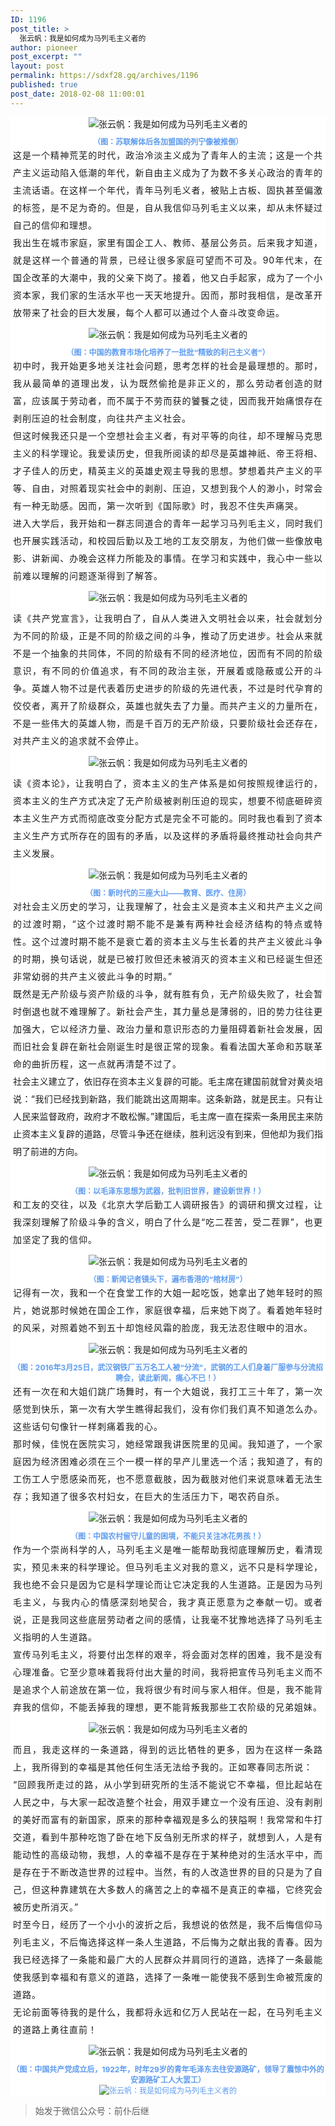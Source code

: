 ```yaml
---
ID: 1196
post_title: >
  张云帆：我是如何成为马列毛主义者的
author: pioneer
post_excerpt: ""
layout: post
permalink: https://sdxf28.gq/archives/1196
published: true
post_date: 2018-02-08 11:00:01
---
```

<div class="bpp-post-content"><section style="background-color: #ffffff; box-sizing: border-box;"><section class="Powered-by-XIUMI V5" style="box-sizing: border-box;"><section class="" style="text-align: center; margin-top: 10px; margin-bottom: 10px; box-sizing: border-box;"><section class="" style="max-width: 100%; vertical-align: middle; display: inline-block; overflow: hidden !important; box-sizing: border-box;"><img style="vertical-align: middle; max-width: 100%; box-sizing: border-box;" title="张云帆：我是如何成为马列毛主义者的" src="https://sdxf26.gq/wp-content/uploads/2018/02/beepress-weixin-zhihu-jianshu-toutiao-plugin-1518057798.jpeg" alt="张云帆：我是如何成为马列毛主义者的" /></section></section></section><section class="Powered-by-XIUMI V5" style="box-sizing: border-box;"><section class="" style="box-sizing: border-box;"><section class="" style="font-size: 12px; color: #5f9cef; text-align: center; box-sizing: border-box;">
<p style="margin: 0px; padding: 0px; box-sizing: border-box;"><strong style="box-sizing: border-box;">（图：苏联解体后各加盟国的列宁像被推倒）</strong></p>

</section></section></section><section class="Powered-by-XIUMI V5" style="box-sizing: border-box;"><section class="" style="box-sizing: border-box;"><section class="" style="font-size: 14px; text-align: justify; line-height: 2; letter-spacing: 1px; padding: 0px 4px; box-sizing: border-box;">
<p style="white-space: normal; margin: 0px; padding: 0px; box-sizing: border-box;">这是一个精神荒芜的时代，政治冷淡主义成为了青年人的主流；这是一个共产主义运动陷入低潮的年代，新自由主义成为了为数不多关心政治的青年的主流话语。在这样一个年代，青年马列毛义者，被贴上古板、固执甚至偏激的标签，是不足为奇的。但是，自从我信仰马列毛主义以来，却从未怀疑过自己的信仰和理想。</p>
<p style="white-space: normal; margin: 0px; padding: 0px; box-sizing: border-box;"></p>

</section></section></section><section class="Powered-by-XIUMI V5" style="box-sizing: border-box;"><section class="" style="box-sizing: border-box;"><section class="" style="font-size: 14px; text-align: justify; line-height: 2; letter-spacing: 1px; padding: 0px 4px; box-sizing: border-box;">
<p style="white-space: normal; margin: 0px; padding: 0px; box-sizing: border-box;">我出生在城市家庭，家里有国企工人、教师、基层公务员。后来我才知道，就是这样一个普通的背景，已经让很多家庭可望而不可及。90年代末，在国企改革的大潮中，我的父亲下岗了。接着，他又白手起家，成为了一个小资本家，我们家的生活水平也一天天地提升。因而，那时我相信，是改革开放带来了社会的巨大发展，每个人都可以通过个人奋斗改变命运。</p>
<p style="white-space: normal; margin: 0px; padding: 0px; box-sizing: border-box;"></p>

</section></section></section><section class="Powered-by-XIUMI V5" style="box-sizing: border-box;"><section class="" style="text-align: center; margin-top: 10px; margin-bottom: 10px; box-sizing: border-box;"><section class="" style="max-width: 100%; vertical-align: middle; display: inline-block; overflow: hidden !important; box-sizing: border-box;"><img style="vertical-align: middle; max-width: 100%; box-sizing: border-box;" title="张云帆：我是如何成为马列毛主义者的" src="https://sdxf26.gq/wp-content/uploads/2018/02/beepress-weixin-zhihu-jianshu-toutiao-plugin-1518057802.jpeg" alt="张云帆：我是如何成为马列毛主义者的" /></section></section></section><section class="Powered-by-XIUMI V5" style="box-sizing: border-box;"><section class="" style="box-sizing: border-box;"><section class="" style="font-size: 12px; color: #5f9cef; box-sizing: border-box;">
<p style="text-align: center; margin: 0px; padding: 0px; box-sizing: border-box;"><strong style="box-sizing: border-box;">（图：中国的教育市场化培养了一批批“精致的利己主义者”）</strong></p>

</section></section></section><section class="Powered-by-XIUMI V5" style="box-sizing: border-box;"><section class="" style="box-sizing: border-box;"><section class="" style="font-size: 14px; text-align: justify; line-height: 2; letter-spacing: 1px; padding: 0px 4px; box-sizing: border-box;">
<p style="white-space: normal; margin: 0px; padding: 0px; box-sizing: border-box;">初中时，我开始更多地关注社会问题，思考怎样的社会是最理想的。那时，我从最简单的道理出发，认为既然偷抢是非正义的，那么劳动者创造的财富，应该属于劳动者，而不属于不劳而获的饕餮之徒，因而我开始痛恨存在剥削压迫的社会制度，向往共产主义社会。</p>
<p style="white-space: normal; margin: 0px; padding: 0px; box-sizing: border-box;"></p>

</section></section></section><section class="Powered-by-XIUMI V5" style="box-sizing: border-box;"><section class="" style="box-sizing: border-box;"><section class="" style="font-size: 14px; text-align: justify; line-height: 2; letter-spacing: 1px; padding: 0px 4px; box-sizing: border-box;">
<p style="white-space: normal; margin: 0px; padding: 0px; box-sizing: border-box;">但这时候我还只是一个空想社会主义者，有对平等的向往，却不理解马克思主义的科学理论。我爱读历史，但我所阅读的却尽是英雄神祇、帝王将相、才子佳人的历史，精英主义的英雄史观主导我的思想。梦想着共产主义的平等、自由，对照着现实社会中的剥削、压迫，又想到我个人的渺小，时常会有一种无助感。因而，第一次听到《国际歌》时，我忍不住失声痛哭。</p>
<p style="white-space: normal; margin: 0px; padding: 0px; box-sizing: border-box;"></p>

</section></section></section><section class="Powered-by-XIUMI V5" style="box-sizing: border-box;"><section class="" style="box-sizing: border-box;"><section class="" style="font-size: 14px; text-align: justify; line-height: 2; letter-spacing: 1px; padding: 0px 4px; box-sizing: border-box;">
<p style="white-space: normal; margin: 0px; padding: 0px; box-sizing: border-box;">进入大学后，我开始和一群志同道合的青年一起学习马列毛主义，同时我们也开展实践活动，和校园后勤以及工地的工友交朋友，为他们做一些像放电影、讲新闻、办晚会这样力所能及的事情。在学习和实践中，我心中一些以前难以理解的问题逐渐得到了解答。</p>
<p style="white-space: normal; margin: 0px; padding: 0px; box-sizing: border-box;"></p>

</section></section></section><section class="Powered-by-XIUMI V5" style="box-sizing: border-box;"><section class="" style="text-align: center; margin-top: 10px; margin-bottom: 10px; box-sizing: border-box;"><section class="" style="max-width: 100%; vertical-align: middle; display: inline-block; overflow: hidden !important; box-sizing: border-box;"><img style="vertical-align: middle; max-width: 100%; box-sizing: border-box;" title="张云帆：我是如何成为马列毛主义者的" src="https://sdxf26.gq/wp-content/uploads/2018/02/beepress-weixin-zhihu-jianshu-toutiao-plugin-1518057806.jpeg" alt="张云帆：我是如何成为马列毛主义者的" /></section></section></section><section class="Powered-by-XIUMI V5" style="box-sizing: border-box;"><section class="" style="box-sizing: border-box;"><section class="" style="font-size: 14px; text-align: justify; line-height: 2; letter-spacing: 1px; padding: 0px 4px; box-sizing: border-box;">
<p style="white-space: normal; margin: 0px; padding: 0px; box-sizing: border-box;">读《共产党宣言》，让我明白了，自从人类进入文明社会以来，社会就划分为不同的阶级，正是不同的阶级之间的斗争，推动了历史进步。社会从来就不是一个抽象的共同体，不同的阶级有不同的经济地位，因而有不同的阶级意识，有不同的价值追求，有不同的政治主张，开展着或隐蔽或公开的斗争。英雄人物不过是代表着历史进步的阶级的先进代表，不过是时代孕育的佼佼者，离开了阶级群众，英雄也就失去了力量。而共产主义的力量所在，不是一些伟大的英雄人物，而是千百万的无产阶级，只要阶级社会还存在，对共产主义的追求就不会停止。</p>
<p style="white-space: normal; margin: 0px; padding: 0px; box-sizing: border-box;"></p>

</section></section></section><section class="Powered-by-XIUMI V5" style="box-sizing: border-box;"><section class="" style="text-align: center; margin-top: 10px; margin-bottom: 10px; box-sizing: border-box;"><section class="" style="max-width: 100%; vertical-align: middle; display: inline-block; overflow: hidden !important; box-sizing: border-box;"><img style="vertical-align: middle; max-width: 100%; box-sizing: border-box;" title="张云帆：我是如何成为马列毛主义者的" src="https://sdxf26.gq/wp-content/uploads/2018/02/beepress-weixin-zhihu-jianshu-toutiao-plugin-1518057810.jpeg" alt="张云帆：我是如何成为马列毛主义者的" /></section></section></section><section class="Powered-by-XIUMI V5" style="box-sizing: border-box;"><section class="" style="box-sizing: border-box;"><section class="" style="font-size: 14px; text-align: justify; line-height: 2; letter-spacing: 1px; padding: 0px 4px; box-sizing: border-box;">
<p style="white-space: normal; margin: 0px; padding: 0px; box-sizing: border-box;">读《资本论》，让我明白了，资本主义的生产体系是如何按照规律运行的，资本主义的生产方式决定了无产阶级被剥削压迫的现实，想要不彻底砸碎资本主义生产方式而彻底改变分配方式是完全不可能的。同时我也看到了资本主义生产方式所存在的固有的矛盾，以及这样的矛盾将最终推动社会向共产主义发展。</p>
<p style="white-space: normal; margin: 0px; padding: 0px; box-sizing: border-box;"></p>

</section></section></section><section class="Powered-by-XIUMI V5" style="box-sizing: border-box;"><section class="" style="text-align: center; margin-top: 10px; margin-bottom: 10px; box-sizing: border-box;"><section class="" style="max-width: 100%; vertical-align: middle; display: inline-block; overflow: hidden !important; box-sizing: border-box;"><img style="vertical-align: middle; max-width: 100%; box-sizing: border-box;" title="张云帆：我是如何成为马列毛主义者的" src="https://sdxf26.gq/wp-content/uploads/2018/02/beepress-weixin-zhihu-jianshu-toutiao-plugin-1518057815.jpeg" alt="张云帆：我是如何成为马列毛主义者的" /></section></section></section><section class="Powered-by-XIUMI V5" style="box-sizing: border-box;"><section class="" style="box-sizing: border-box;"><section class="" style="font-size: 12px; color: #5f9cef; box-sizing: border-box;">
<p style="text-align: center; margin: 0px; padding: 0px; box-sizing: border-box;"><strong style="box-sizing: border-box;">（图：新时代的三座大山——教育、医疗、住房）</strong></p>

</section></section></section><section class="Powered-by-XIUMI V5" style="box-sizing: border-box;"><section class="" style="box-sizing: border-box;"><section class="" style="font-size: 14px; text-align: justify; line-height: 2; letter-spacing: 1px; padding: 0px 4px; box-sizing: border-box;">
<p style="white-space: normal; margin: 0px; padding: 0px; box-sizing: border-box;">对社会主义历史的学习，让我理解了，社会主义是资本主义和共产主义之间的过渡时期，“这个过渡时期不能不是兼有两种社会经济结构的特点或特性。这个过渡时期不能不是衰亡着的资本主义与生长着的共产主义彼此斗争的时期，换句话说，就是已被打败但还未被消灭的资本主义和已经诞生但还非常幼弱的共产主义彼此斗争的时期。”</p>
<p style="white-space: normal; margin: 0px; padding: 0px; box-sizing: border-box;"></p>

</section></section></section><section class="Powered-by-XIUMI V5" style="box-sizing: border-box;"><section class="" style="box-sizing: border-box;"><section class="" style="font-size: 14px; text-align: justify; line-height: 2; letter-spacing: 1px; padding: 0px 4px; box-sizing: border-box;">
<p style="white-space: normal; margin: 0px; padding: 0px; box-sizing: border-box;">既然是无产阶级与资产阶级的斗争，就有胜有负，无产阶级失败了，社会暂时倒退也就不难理解了。新社会产生，其力量总是薄弱的，旧的势力往往更加强大，它以经济力量、政治力量和意识形态的力量阻碍着新社会发展，因而旧社会复辟在新社会刚诞生时是很正常的现象。看看法国大革命和苏联革命的曲折历程，这一点就再清楚不过了。</p>
<p style="white-space: normal; margin: 0px; padding: 0px; box-sizing: border-box;"></p>

</section></section></section><section class="Powered-by-XIUMI V5" style="box-sizing: border-box;"><section class="" style="box-sizing: border-box;"><section class="" style="font-size: 14px; text-align: justify; line-height: 2; letter-spacing: 1px; padding: 0px 4px; box-sizing: border-box;">
<p style="white-space: normal; margin: 0px; padding: 0px; box-sizing: border-box;"><span style="letter-spacing: 0px; box-sizing: border-box;">社会主义建立了，依旧存在资本主义复辟的可能。毛主席在建国前就曾对黄炎培说：“我们已经找到新路，我们能跳出这周期率。这条新路，就是民主。只有让人民来监督政府，政府才不敢松懈。”建国后，毛主席一直在探索一条用民主来防止资本主义复辟的道路，尽管斗争还在继续，胜利远没有到来，但他却为我们指明了前进的方向。</span></p>
<p style="white-space: normal; margin: 0px; padding: 0px; box-sizing: border-box;"></p>

</section></section></section><section class="Powered-by-XIUMI V5" style="box-sizing: border-box;"><section class="" style="text-align: center; margin-top: 10px; margin-bottom: 10px; box-sizing: border-box;"><section class="" style="max-width: 100%; vertical-align: middle; display: inline-block; overflow: hidden !important; box-sizing: border-box;"><img style="vertical-align: middle; max-width: 100%; box-sizing: border-box;" title="张云帆：我是如何成为马列毛主义者的" src="https://sdxf26.gq/wp-content/uploads/2018/02/beepress-weixin-zhihu-jianshu-toutiao-plugin-1518057818.jpeg" alt="张云帆：我是如何成为马列毛主义者的" /></section></section></section><section class="Powered-by-XIUMI V5" style="box-sizing: border-box;"><section class="" style="box-sizing: border-box;"><section class="" style="font-size: 12px; color: #5f9cef; box-sizing: border-box;">
<p style="text-align: center; margin: 0px; padding: 0px; box-sizing: border-box;"><strong style="box-sizing: border-box;">（图：以毛泽东思想为武器，批判旧世界，建设新世界！）</strong></p>

</section></section></section><section class="Powered-by-XIUMI V5" style="box-sizing: border-box;"><section class="" style="box-sizing: border-box;"><section class="" style="font-size: 14px; text-align: justify; line-height: 2; letter-spacing: 1px; padding: 0px 4px; box-sizing: border-box;">
<p style="white-space: normal; margin: 0px; padding: 0px; box-sizing: border-box;">和工友的交往，以及《北京大学后勤工人调研报告》的调研和撰文过程，让我深刻理解了阶级斗争的含义，明白了什么是“吃二茬苦，受二茬罪”，也更加坚定了我的信仰。</p>
<p style="white-space: normal; margin: 0px; padding: 0px; box-sizing: border-box;"></p>

</section></section></section><section class="Powered-by-XIUMI V5" style="box-sizing: border-box;"><section class="" style="text-align: center; margin-top: 10px; margin-bottom: 10px; box-sizing: border-box;"><section class="" style="max-width: 100%; vertical-align: middle; display: inline-block; overflow: hidden !important; box-sizing: border-box;"><img style="vertical-align: middle; max-width: 100%; box-sizing: border-box;" title="张云帆：我是如何成为马列毛主义者的" src="https://sdxf26.gq/wp-content/uploads/2018/02/beepress-weixin-zhihu-jianshu-toutiao-plugin-1518057823.jpeg" alt="张云帆：我是如何成为马列毛主义者的" /></section></section></section><section class="Powered-by-XIUMI V5" style="box-sizing: border-box;"><section class="" style="box-sizing: border-box;"><section class="" style="text-align: center; font-size: 12px; color: #5f9cef; box-sizing: border-box;">
<p style="margin: 0px; padding: 0px; box-sizing: border-box;"><strong style="box-sizing: border-box;">（图：新闻记者镜头下，遍布香港的“棺材房”）</strong></p>

</section></section></section><section class="Powered-by-XIUMI V5" style="box-sizing: border-box;"><section class="" style="box-sizing: border-box;"><section class="" style="font-size: 14px; text-align: justify; line-height: 2; letter-spacing: 1px; padding: 0px 4px; box-sizing: border-box;">
<p style="white-space: normal; margin: 0px; padding: 0px; box-sizing: border-box;">记得有一次，我和一个在食堂工作的大姐一起吃饭，她拿出了她年轻时的照片，她说那时候她在国企工作，家庭很幸福，后来她下岗了。看着她年轻时的风采，对照着她不到五十却饱经风霜的脸庞，我无法忍住眼中的泪水。</p>
<p style="white-space: normal; margin: 0px; padding: 0px; box-sizing: border-box;"></p>

</section></section></section><section class="Powered-by-XIUMI V5" style="box-sizing: border-box;"><section class="" style="text-align: center; margin-top: 10px; margin-bottom: 10px; box-sizing: border-box;"><section class="" style="max-width: 100%; vertical-align: middle; display: inline-block; overflow: hidden !important; box-sizing: border-box;"><img style="vertical-align: middle; max-width: 100%; box-sizing: border-box;" title="张云帆：我是如何成为马列毛主义者的" src="https://sdxf26.gq/wp-content/uploads/2018/02/beepress-weixin-zhihu-jianshu-toutiao-plugin-1518057828.jpeg" alt="张云帆：我是如何成为马列毛主义者的" /></section></section></section><section class="Powered-by-XIUMI V5" style="box-sizing: border-box;"><section class="" style="box-sizing: border-box;"><section class="" style="text-align: center; font-size: 12px; color: #5f9cef; box-sizing: border-box;">
<p style="margin: 0px; padding: 0px; box-sizing: border-box;"><strong style="box-sizing: border-box;">（图：2016年3月25日，武汉钢铁厂五万名工人被“分流”，武钢的工人们身着厂服参与分流招聘会，读此新闻，痛心不已！）</strong></p>

</section></section></section><section class="Powered-by-XIUMI V5" style="box-sizing: border-box;"><section class="" style="box-sizing: border-box;"><section class="" style="font-size: 14px; text-align: justify; line-height: 2; letter-spacing: 1px; padding: 0px 4px; box-sizing: border-box;">
<p style="white-space: normal; margin: 0px; padding: 0px; box-sizing: border-box;">还有一次在和大姐们跳广场舞时，有一个大姐说，我打工三十年了，第一次感觉到快乐，第一次有大学生瞧得起我们，没有你们我们真不知道怎么办。这些话句句像针一样刺痛着我的心。</p>
<p style="white-space: normal; margin: 0px; padding: 0px; box-sizing: border-box;"></p>

</section></section></section><section class="Powered-by-XIUMI V5" style="box-sizing: border-box;"><section class="" style="box-sizing: border-box;"><section class="" style="font-size: 14px; text-align: justify; line-height: 2; letter-spacing: 1px; padding: 0px 4px; box-sizing: border-box;">
<p style="white-space: normal; margin: 0px; padding: 0px; box-sizing: border-box;">那时候，佳悦在医院实习，她经常跟我讲医院里的见闻。我知道了，一个家庭因为经济困难必须在三个一模一样的早产儿里选一个活；我知道了，有的工伤工人宁愿感染而死，也不愿意截肢，因为截肢对他们来说意味着无法生存；我知道了很多农村妇女，在巨大的生活压力下，喝农药自杀。</p>
<p style="white-space: normal; margin: 0px; padding: 0px; box-sizing: border-box;"></p>

</section></section></section><section class="Powered-by-XIUMI V5" style="box-sizing: border-box;"><section class="" style="text-align: center; margin-top: 10px; margin-bottom: 10px; box-sizing: border-box;"><section class="" style="max-width: 100%; vertical-align: middle; display: inline-block; overflow: hidden !important; box-sizing: border-box;"><img style="vertical-align: middle; max-width: 100%; box-sizing: border-box;" title="张云帆：我是如何成为马列毛主义者的" src="https://sdxf26.gq/wp-content/uploads/2018/02/beepress-weixin-zhihu-jianshu-toutiao-plugin-1518057831.jpeg" alt="张云帆：我是如何成为马列毛主义者的" /></section></section></section><section class="Powered-by-XIUMI V5" style="box-sizing: border-box;"><section class="" style="box-sizing: border-box;"><section class="" style="text-align: center; font-size: 12px; color: #5f9cef; box-sizing: border-box;">
<p style="margin: 0px; padding: 0px; box-sizing: border-box;"><strong style="box-sizing: border-box;">（图：中国农村留守儿童的困境，不能只关注冰花男孩！）</strong></p>

</section></section></section><section class="Powered-by-XIUMI V5" style="box-sizing: border-box;"><section class="" style="box-sizing: border-box;"><section class="" style="font-size: 14px; text-align: justify; line-height: 2; letter-spacing: 1px; padding: 0px 4px; box-sizing: border-box;">
<p style="white-space: normal; margin: 0px; padding: 0px; box-sizing: border-box;">作为一个崇尚科学的人，马列毛主义是唯一能帮助我彻底理解历史，看清现实，预见未来的科学理论。但马列毛主义对我的意义，远不只是科学理论，我也绝不会只是因为它是科学理论而让它决定我的人生道路。正是因为马列毛主义，与我内心的情感深刻地契合，我才真正愿意为之奉献一切。或者说，正是我同这些底层劳动者之间的感情，让我毫不犹豫地选择了马列毛主义指明的人生道路。</p>
<p style="white-space: normal; margin: 0px; padding: 0px; box-sizing: border-box;"></p>

</section></section></section><section class="Powered-by-XIUMI V5" style="box-sizing: border-box;"><section class="" style="box-sizing: border-box;"><section class="" style="font-size: 14px; text-align: justify; line-height: 2; letter-spacing: 1px; padding: 0px 4px; box-sizing: border-box;">
<p style="white-space: normal; margin: 0px; padding: 0px; box-sizing: border-box;">宣传马列毛主义，将要付出怎样的艰辛，将会面对怎样的困难，我不是没有心理准备。它至少意味着我将付出大量的时间，我将把宣传马列毛主义而不是追求个人前途放在第一位，我将很少有时间与家人相伴。但是，我不能背弃我的信仰，不能丢掉我的理想，更不能背叛我那些工农阶级的兄弟姐妹。</p>
<p style="white-space: normal; margin: 0px; padding: 0px; box-sizing: border-box;"></p>

</section></section></section><section class="Powered-by-XIUMI V5" style="box-sizing: border-box;"><section class="" style="text-align: center; margin-top: 10px; margin-bottom: 10px; box-sizing: border-box;"><section class="" style="max-width: 100%; vertical-align: middle; display: inline-block; overflow: hidden !important; box-sizing: border-box;"><img style="vertical-align: middle; max-width: 100%; box-sizing: border-box;" title="张云帆：我是如何成为马列毛主义者的" src="https://sdxf26.gq/wp-content/uploads/2018/02/beepress-weixin-zhihu-jianshu-toutiao-plugin-1518057836.jpeg" alt="张云帆：我是如何成为马列毛主义者的" /></section></section></section><section class="Powered-by-XIUMI V5" style="box-sizing: border-box;"><section class="" style="box-sizing: border-box;"><section class="" style="font-size: 14px; text-align: justify; line-height: 2; letter-spacing: 1px; padding: 0px 4px; box-sizing: border-box;">
<p style="white-space: normal; margin: 0px; padding: 0px; box-sizing: border-box;">而且，我走这样的一条道路，得到的远比牺牲的更多，因为在这样一条路上，我所得到的幸福是其他任何生活无法给予我的。正如寒春同志所说：</p>
<p style="white-space: normal; margin: 0px; padding: 0px; box-sizing: border-box;">“回顾我所走过的路，从小学到研究所的生活不能说它不幸福，但比起站在人民之中，与大家一起改造整个社会，用双手建立一个没有压迫、没有剥削的美好而富有的新国家，原来的那种幸福观是多么的狭隘啊！我常常和牛打交道，看到牛那种吃饱了卧在地下反刍别无所求的样子，就想到人，人是有能动性的高级动物，我想，人的幸福不是存在于某种绝对的生活水平中，而是存在于不断改造世界的过程中。当然，有的人改造世界的目的只是为了自己，但这种靠建筑在大多数人的痛苦之上的幸福不是真正的幸福，它终究会被历史所消灭。”</p>
<p style="white-space: normal; margin: 0px; padding: 0px; box-sizing: border-box;"></p>

</section></section></section><section class="Powered-by-XIUMI V5" style="box-sizing: border-box;"><section class="" style="box-sizing: border-box;"><section class="" style="font-size: 14px; text-align: justify; line-height: 2; letter-spacing: 1px; padding: 0px 4px; box-sizing: border-box;">
<p style="white-space: normal; margin: 0px; padding: 0px; box-sizing: border-box;">时至今日，经历了一个小小的波折之后，我想说的依然是，我不后悔信仰马列毛主义，不后悔选择这样一条人生道路，不后悔为之献出我的青春。因为我已经选择了一条能和最广大的人民群众并肩同行的道路，选择了一条最能使我感到幸福和有意义的道路，选择了一条唯一能使我不感到生命被荒废的道路。</p>
<p style="white-space: normal; margin: 0px; padding: 0px; box-sizing: border-box;">无论前面等待我的是什么，我都将永远和亿万人民站在一起，在马列毛主义的道路上勇往直前！</p>
<p style="white-space: normal; margin: 0px; padding: 0px; box-sizing: border-box;"></p>

</section></section></section><section class="Powered-by-XIUMI V5" style="box-sizing: border-box;"><section class="" style="text-align: center; margin-top: 10px; margin-bottom: 10px; box-sizing: border-box;"><section class="" style="max-width: 100%; vertical-align: middle; display: inline-block; overflow: hidden !important; box-sizing: border-box;"><img style="vertical-align: middle; max-width: 100%; box-sizing: border-box;" title="张云帆：我是如何成为马列毛主义者的" src="https://sdxf26.gq/wp-content/uploads/2018/02/beepress-weixin-zhihu-jianshu-toutiao-plugin-1518057839.jpeg" alt="张云帆：我是如何成为马列毛主义者的" /></section></section></section><section class="Powered-by-XIUMI V5" style="box-sizing: border-box;"><section class="" style="box-sizing: border-box;"><section class="" style="text-align: center; font-size: 12px; color: #5f9cef; box-sizing: border-box;">
<p style="margin: 0px; padding: 0px; box-sizing: border-box;"><strong style="box-sizing: border-box;">（图：中国共产党成立后，<strong style="color: #5f9cef; font-size: 12px; text-align: center; white-space: normal; background-color: #ffffff; box-sizing: border-box;">1922年，</strong>时年29岁的青年毛泽东去往安源路矿，领导了震惊中外的安源路矿工人大罢工）</strong></p>
<p style="margin: 0px; padding: 0px; box-sizing: border-box;"></p>
<p style="margin: 0px; padding: 0px; box-sizing: border-box;"></p>
<p style="margin: 0px; padding: 0px; box-sizing: border-box;"></p>
<img class="" title="张云帆：我是如何成为马列毛主义者的" src="https://sdxf26.gq/wp-content/uploads/2018/02/beepress-weixin-zhihu-jianshu-toutiao-plugin-1518057844.jpeg" alt="张云帆：我是如何成为马列毛主义者的" />
<p style="margin: 0px; padding: 0px; box-sizing: border-box;"></p>

</section></section></section></section>
<blockquote class="keep-source">始发于微信公众号：前仆后继</blockquote>
</div>